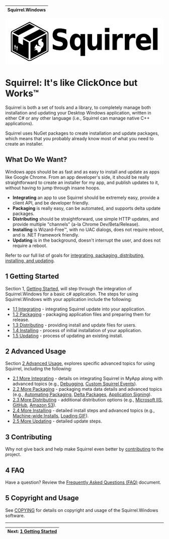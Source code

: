 | Squirrel.Windows |
|:---|

![](docs/images/Squirrel-Logo.png)

# Squirrel: It's like ClickOnce but Works™

Squirrel is both a set of tools and a library, to completely manage both installation and updating your Desktop Windows application, written in either C# or any other language (i.e., Squirrel can manage native C++ applications).

Squirrel uses NuGet packages to create installation and update packages, which means that you probably already know most of what you need to create an installer.

## What Do We Want?

Windows apps should be as fast and as easy to install and update as apps like Google Chrome. From an app developer's side, it should be really straightforward to create an installer for my app, and publish updates to it, without having to jump through insane hoops. 

* **Integrating** an app to use Squirrel should be extremely easy, provide a client API, and be developer friendly.
* **Packaging** is really easy, can be automated, and supports delta update packages.
* **Distributing** should be straightforward, use simple HTTP updates, and provide multiple "channels" (a-la Chrome Dev/Beta/Release).
* **Installing** is Wizard-Free™, with no UAC dialogs, does not require reboot, and is .NET Framework friendly.
* **Updating** is in the background, doesn't interrupt the user, and does not require a reboot.

Refer to our full list of goals for [integrating, packaging, distributing, installing, and updating](docs/0-What-Do-We-Want.md).

## 1 Getting Started

Section 1, [Getting Started](docs/1-Getting-Started.md), will step through the integration of Squirrel.Windows for a basic c# application. The steps for using Squirrel.Windows with your application include the following:

* [1.1 Integrating](docs/1.1-Integrating.md) - integrating Squirrel update into your application.
* [1.2 Packaging](docs/1.2-Packaging.md) - packaging application files and preparing them for release.
* [1.3 Distributing](docs/1.3-Distributing.md) - providing install and update files for users.
* [1.4 Installing](docs/1.4-Installing.md) - process of initial installation of your application.
* [1.5 Updating](docs/1.5-Updating.md) - process of updating an existing install.

## 2 Advanced Usage

Section [2 Advanced Usage](docs/2-Advanced-Usage.md), explores specific advanced topics for using Squirrel, including the following:


* [2.1 More Integrating](docs/2.1-More-Integrating.md) - details on integrating Squirrel in MyApp along with advanced topics (e.g., [Debugging](docs/2.1-Integrating-Debugging.md), [Custom Squirrel Events](docs/2.1-Integrating-Custom-Events.md)).
* [2.2 More Packaging](docs/2.2-More-Packaging.md) - packaging meta data details and advanced topics (e.g., [Automating Packaging](docs/2.2.2-Packing-Automate-Nuspec.md), [Delta Packages](docs/2.2-Packaging-Delta-Packages.md), [Application Signing](docs/2.2-Packaging-Releasify-Application-Signing.md)).
* [2.3 More Distributing](docs/2.3-More-Distributing.md) - additional distribution options (e.g., [Microsoft IIS](docs/2.3-Distributing-IIS.md), [GitHub](docs/2.3-Distributing-GitHub.md), [Amazon S3](docs/2.3-Distributing-Amazon-S3.md)).
* [2.4 More Installing](docs/2.4-More-Installing.md) - detailed install steps and advanced topics (e.g., [Machine-wide Installs](docs/2.4-Machine-wide-Installs.md), [Loading GIF](docs/2.4-Loading-Gif.md)).
* [2.5 More Updating](docs/2.5-More-Updating.md) - detailed update steps.


## 3 Contributing

Why not give back and help make Squirrel even better by [contributing](docs/3-Contributing.md) to the project.

## 4 FAQ

Have a question? Review the [Frequently Asked Questions (FAQ)](docs/4-FAQ.md) document. 

## 5 Copyright and Usage

See [COPYING](COPYING) for details on copyright and usage of the Squirrel.Windows software.



---
|Next: [1 Getting Started](docs/1-Getting-Started.md)|
|:---|





